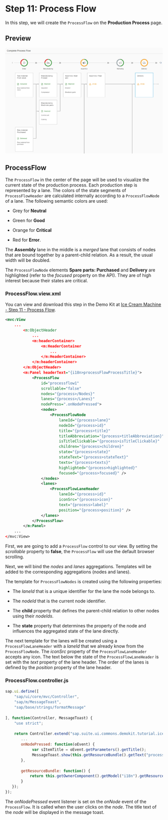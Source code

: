 <!-- loio452ff8c4f12f4f04b3855186c7fa1adc -->

# Step 11: Process Flow

In this step, we will create the `ProcessFlow` on the **Production Process** page.



<a name="loio452ff8c4f12f4f04b3855186c7fa1adc__section_vtd_2wr_l1b"/>

## Preview

![](images/Step10_1_a4df9ef.png)



<a name="loio452ff8c4f12f4f04b3855186c7fa1adc__section_n3b_ywr_l1b"/>

## ProcessFlow

The `ProcessFlow` in the center of the page will be used to visualize the current state of the production process. Each production step is represented by a lane. The colors of the state segments of `ProcessFlowHeader` are calculated internally according to a `ProcessFlowNode` of a lane. The following semantic colors are used:

-   Grey for **Neutral**

-   Green for **Good**

-   Orange for **Critical**

-   Red for **Error**.


The **Assembly** lane in the middle is a *merged* lane that consists of nodes that are bound together by a parent-child relation. As a result, the usual width will be doubled.

The `ProcessFlowNode` elements **Spare parts: Purchased** and **Delivery** are highlighted \(refer to the *focused* property on the API\). They are of high interest because their states are critical.



### ProcessFlow.view.xml

You can view and download this step in the Demo Kit at [Ice Cream Machine - Step 11 - Process Flow](https://ui5.sap.com/#/entity/sap.suite.ui.commons.tutorial.icecream/sample/sap.suite.ui.commons.tutorial.icecream.11).

```xml
<mvc:View
    ...
        <m:ObjectHeader
            ...
            <m:headerContainer>
                <m:HeaderContainer
                    ...
                </m:HeaderContainer>
            </m:headerContainer>
        </m:ObjectHeader>
        <m:Panel headerText="{i18n>processFlowProcessTitle}">
            <ProcessFlow
                id="processflow1"
                scrollable="false"
                nodes="{process>/Nodes}"
                lanes="{process>/Lanes}"
                nodePress=".onNodePressed">
                <nodes>
                    <ProcessFlowNode
                        laneId="{process>lane}"
                        nodeId="{process>id}"
                        title="{process>title}"
                        titleAbbreviation="{process>titleAbbreviation}"
                        isTitleClickable="{process>isTitleClickable}"
                        children="{process>children}"
                        state="{process>state}"
                        stateText="{process>stateText}"
                        texts="{process>texts}"
                        highlighted="{process>highlighted}"
                        focused="{process>focused}" />
                </nodes>
                <lanes>
                    <ProcessFlowLaneHeader
                        laneId="{process>id}"
                        iconSrc="{process>icon}"
                        text="{process>label}"
                        position="{process>position}" />
                </lanes>
            </ProcessFlow>
        </m:Panel>
    ...
</mvc:View>
```

First, we are going to add a `ProcessFlow` control to our view. By setting the *scrollable* property to **false**, the `ProcessFlow` will use the default browser scrolling.

Next, we will bind the *nodes* and *lanes* aggregations. Templates will be added to the corresponding aggregations \(nodes and lanes\).

The template for `ProcessFlowNodes` is created using the following properties:

-   The *laneId* that is a unique identifier for the lane the node belongs to.

-   The *nodeId* that is the current node identifier.

-   The **child** property that defines the parent-child relation to other nodes using their *nodeIds*.

-   The **state** property that determines the property of the node and influences the aggregated state of the lane directly.


The next template for the lanes will be created using a `ProcessFlowLaneHeader` with a *laneId* that we already know from the `ProcessFlowNode`. The *iconSrc* property of the `ProcessFlowLaneHeader` accepts any icon. The text below the state of the `ProcessFlowLaneHeader` is set with the *text* property of the lane header. The order of the lanes is defined by the *position* property of the lane header.





### ProcessFlow.controller.js

```js
sap.ui.define([
    "sap/ui/core/mvc/Controller",
    "sap/m/MessageToast",
    "sap/base/strings/formatMessage"

], function(Controller, MessageToast) {
    "use strict";

    return Controller.extend("sap.suite.ui.commons.demokit.tutorial.icecream.11.controller.ProcessFlow", {
       ...
       onNodePressed: function(oEvent) {
            var sItemTitle = oEvent.getParameters().getTitle();
            MessageToast.show(this.getResourceBundle().getText("processFlowNodeClickedMessage", [sItemTitle]));
       },

       getResourceBundle: function() {
           return this.getOwnerComponent().getModel("i18n").getResourceBundle();
       }
   });
});
```

The *onNodePressed* event listener is set on the *onNode* event of the `ProcessFlow`. It is called when the user clicks on the *node*. The title text of the *node* will be displayed in the message toast.

